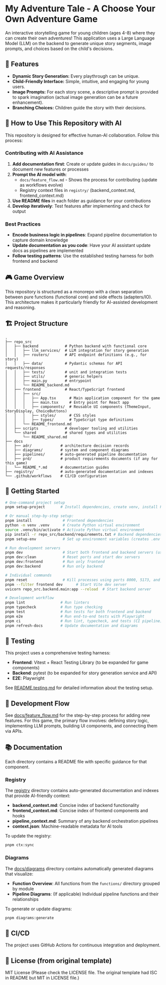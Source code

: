 # My Adventure Tale - A Choose Your Own Adventure Game

An interactive storytelling game for young children (ages 4-8) where they can create their own adventures!
This application uses a Large Language Model (LLM) on the backend to generate unique story segments, image prompts, and choices based on the child's decisions.

## 🌟 Features

- **Dynamic Story Generation:** Every playthrough can be unique.
- **Child-Friendly Interface:** Simple, intuitive, and engaging for young users.
- **Image Prompts:** For each story scene, a descriptive prompt is provided to spark imagination (actual image generation can be a future enhancement).
- **Branching Choices:** Children guide the story with their decisions.

## 🤖 How to Use This Repository with AI

This repository is designed for effective human-AI collaboration. Follow this process:

### Contributing with AI Assistance
1. **Add documentation first**: Create or update guides in `docs/guides/` to document new features or processes
2. **Prompt the AI model with**:
   - `docs/feature_flow.md` - Shows the process for contributing (update as workflows evolve)
   - Registry context files in `registry/` (backend_context.md, frontend_context.md)
3. **Use README files** in each folder as guidance for your contributions
4. **Develop iteratively**: Test features after implementing and check for output

### Best Practices
- **Encode business logic in pipelines**: Expand pipeline documentation to capture domain knowledge
- **Update documentation as you code**: Have your AI assistant update docs as pipelines are implemented
- **Follow testing patterns**: Use the established testing harness for both frontend and backend

## 🎮 Game Overview

This repository is structured as a monorepo with a clean separation between pure functions (functional core) and side effects (adapters/IO). This architecture makes it particularly friendly for AI-assisted development and reasoning.

## 🏗️ Project Structure

```
.
├── repo_src
│   ├── backend            # Python backend with functional core
│   │   ├── llm_services/  # LLM integration for story generation
│   │   ├── routers/       # API endpoint definitions (e.g., for story)
│   │   ├── data/          # Pydantic schemas for API requests/responses
│   │   ├── tests/         # unit and integration tests
│   │   ├── utils/         # generic helpers
│   │   ├── main.py        # entrypoint
│   │   └── README_backend.md
│   ├── frontend           # React/TypeScript frontend
│   │   ├── src/
│   │   │   ├── App.tsx      # Main application component for the game
│   │   │   ├── main.tsx     # Entry point for React app
│   │   │   ├── components/  # Reusable UI components (ThemeInput, StoryDisplay, ChoiceButtons)
│   │   │   ├── styles/      # CSS styles
│   │   │   ├── types/       # TypeScript type definitions
│   │   └── README_frontend.md
│   ├── scripts            # developer tooling and utilities
│   └── shared             # shared types and utilities
│       └── README_shared.md
├── docs
│   ├── adr/             # architecture decision records
│   ├── diagrams/        # system and component diagrams
│   ├── pipelines/       # auto-generated pipeline documentation
│   ├── prd/             # product requirements documents (if any for this game)
│   └── README_*.md      # documentation guides
├── registry/            # auto-generated documentation and indexes
└── .github/workflows    # CI/CD configuration
```

## 🚀 Getting Started

```bash
# One-command project setup
pnpm setup-project       # Install dependencies, create venv, install Python packages, and set up env files

# Or manual step-by-step setup:
pnpm install              # Frontend dependencies
python -m venv .venv      # Create Python virtual environment
source .venv/bin/activate # Activate Python virtual environment
pip install -r repo_src/backend/requirements.txt # Backend dependencies (includes FastAPI, google-generativeai)
pnpm setup-env            # Set up environment variables (creates .env files, including GOOGLE_API_KEY placeholder)

# Run development servers
pnpm dev                  # Start both frontend and backend servers (using Turborepo)
pnpm dev:clean            # Reset ports and start dev servers
pnpm dev:frontend         # Run only frontend
pnpm dev:backend          # Run only backend

# Individual commands
pnpm reset                # Kill processes using ports 8000, 5173, and 5174
pnpm --filter frontend dev      # Start Vite dev server
uvicorn repo_src.backend.main:app --reload  # Start backend server

# Development workflow
pnpm lint                # Run linters
pnpm typecheck           # Run type checking
pnpm test                # Run tests for both frontend and backend
pnpm e2e                 # Run end-to-end tests with Playwright
pnpm ci                  # Run lint, typecheck, and tests (CI pipeline)
pnpm refresh-docs        # Update documentation and diagrams
```

## 🧪 Testing

This project uses a comprehensive testing harness:

- **Frontend**: Vitest + React Testing Library (to be expanded for game components)
- **Backend**: pytest (to be expanded for story generation service and API)
- **E2E**: Playwright

See [README.testing.md](README.testing.md) for detailed information about the testing setup.

## 📝 Development Flow

See [docs/feature_flow.md](docs/feature_flow.md) for the step-by-step process for adding new features.
For this game, the primary flow involves: defining story logic, implementing LLM prompts, building UI components, and connecting them via APIs.

## 📚 Documentation

Each directory contains a README file with specific guidance for that component.

### Registry

The [registry](registry/) directory contains auto-generated documentation and indexes that provide AI-friendly context:

- **backend_context.md**: Concise index of backend functionality
- **frontend_context.md**: Concise index of frontend components and hooks
- **pipeline_context.md**: Summary of any backend orchestration pipelines
- **context.json**: Machine-readable metadata for AI tools

To update the registry:

```bash
pnpm ctx:sync
```

### Diagrams

The [docs/diagrams](docs/diagrams/) directory contains automatically generated diagrams that visualize:

- **Function Overview**: All functions from the `functions/` directory grouped by module
- **Pipeline Diagrams**: (If applicable) Individual pipeline functions and their relationships

To generate or update diagrams:

```bash
pnpm diagrams:generate
```

## 🔄 CI/CD

The project uses GitHub Actions for continuous integration and deployment.

## 📄 License (from original template)
MIT License (Please check the LICENSE file. The original template had ISC in README but MIT in LICENSE file.)
